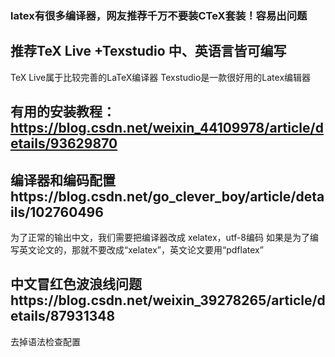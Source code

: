 ### latex有很多编译器，网友推荐千万不要装CTeX套装！容易出问题
## 推荐TeX Live +Texstudio  中、英语言皆可编写

TeX Live属于比较完善的LaTeX编译器
Texstudio是一款很好用的Latex编辑器

## 有用的安装教程：https://blog.csdn.net/weixin_44109978/article/details/93629870
## 编译器和编码配置https://blog.csdn.net/go_clever_boy/article/details/102760496
为了正常的输出中文，我们需要把编译器改成 xelatex，utf-8编码
如果是为了编写英文论文的，那就不要改成“xelatex”，英文论文要用“pdflatex”
## 中文冒红色波浪线问题https://blog.csdn.net/weixin_39278265/article/details/87931348
去掉语法检查配置

